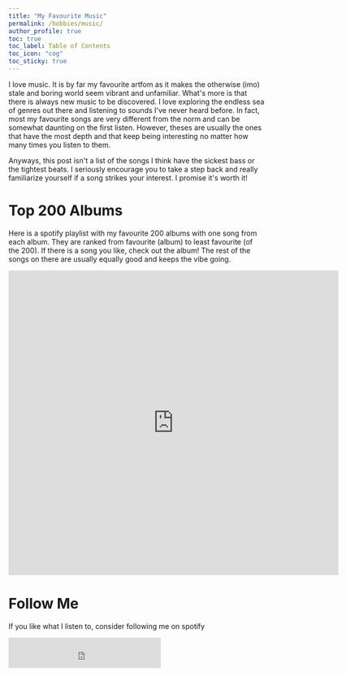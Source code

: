 ```yaml
---
title: "My Favourite Music"
permalink: /hobbies/music/
author_profile: true
toc: true
toc_label: Table of Contents
toc_icon: "cog"
toc_sticky: true
---
```

I love music. It is by far my favourite artfom as it makes the otherwise (imo) stale and boring world seem vibrant and unfamiliar. What's more is that there is always new music to be discovered. I love exploring the endless sea of genres out there and listening to sounds I've never heard before. In fact, most my favourite songs are very different from the norm and can be somewhat daunting on the first listen. However, theses are usually the ones that have the most depth and that keep being interesting no matter how many times you listen to them.

Anyways, this post isn't a list of the songs I think have the sickest bass or the tightest beats. I seriously encourage you to take a step back and really familiarize yourself if a song strikes your interest. I promise it's worth it!

# Top 200 Albums

Here is a spotify playlist with my favourite 200 albums with one song from each album. They are ranked from favourite (album) to least favourite (of the 200). If there is a song you like, check out the album! The rest of the songs on there are usually equally good and keeps the vibe going.

<iframe src="https://open.spotify.com/embed/playlist/66keuli18g0f8by7A6cAk9"  width="650" height="600" frameborder="0" allowtransparency="true" allow="encrypted-media"></iframe>

<br/>

# Follow Me

If you like what I listen to, consider following me on spotify
<iframe src="https://open.spotify.com/follow/1/?uri=spotify:user:1129808992&size=detail&theme=dark" width="300" height="60" scrolling="no" frameborder="0" style="border:none; overflow:hidden;" allowtransparency="true"></iframe>